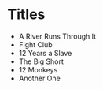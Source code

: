 # Titles

* A River Runs Through It
* Fight Club
* 12 Years a Slave
* The Big Short
* 12 Monkeys
* Another One
